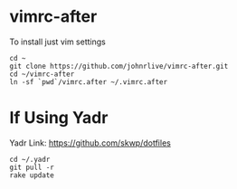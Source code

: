 # vimrc-after

To install just vim settings

```
cd ~
git clone https://github.com/johnrlive/vimrc-after.git
cd ~/vimrc-after
ln -sf `pwd`/vimrc.after ~/.vimrc.after
```

# If Using Yadr 

Yadr Link: https://github.com/skwp/dotfiles

```
cd ~/.yadr
git pull -r
rake update
```
